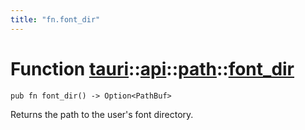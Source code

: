```yaml
---
title: "fn.font_dir"
---
```


# Function [tauri](/docs/api/rust/tauri/../../index.html)::​[api](/docs/api/rust/tauri/../index.html)::​[path](/docs/api/rust/tauri/index.html)::​[font_dir](/docs/api/rust/tauri/)

```
pub fn font_dir() -> Option<PathBuf>
```

Returns the path to the user's font directory.
